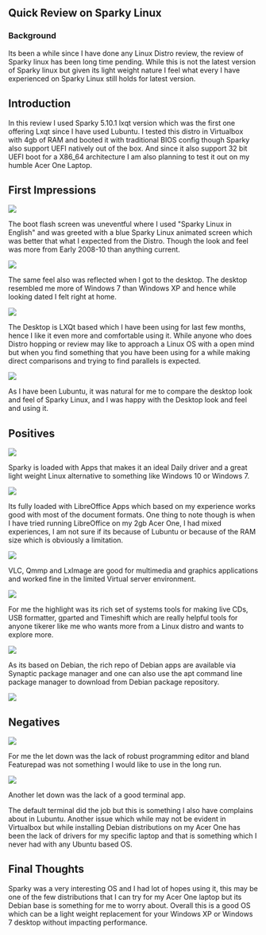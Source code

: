 ## Quick Review on Sparky Linux

### Background
Its been a while since I have done any Linux Distro review, the review of Sparky linux has been long time pending. While this is not the latest version of Sparky linux but given its light weight nature I feel what every I have experienced on Sparky Linux still holds for latest version.

## Introduction
In this review I used Sparky 5.10.1 lxqt version which was the first one offering Lxqt since I have used Lubuntu. I tested this distro in Virtualbox with 4gb of RAM and booted it with traditional BIOS config though Sparky also support UEFI natively out of the box. And since it also support 32 bit UEFI boot for a X86_64 architecture I am also planning to test it out on my humble Acer One Laptop.

## First Impressions

![](sparky-Feb-23-16-21-53.png)

The boot flash screen was uneventful where I used "Sparky Linux in English" and was greeted with a blue Sparky Linux animated screen which was better that what I expected from the Distro. Though the look and feel was more from Early 2008-10 than anything current. 

![](sparky-Feb-23-16-22-11.png)

The same feel also was reflected when I got to the desktop. The desktop resembled me more of Windows 7 than Windows XP and hence while looking dated I felt right at home. 

![](Sparky-Feb-23-16-25-58.png)

The Desktop is LXQt based which I have been using for last few months, hence I like it even more and comfortable using it. While anyone who does Distro hopping or review may like to approach a Linux OS with a open mind but when you find something that you have been using for a while making direct comparisons and trying to find parallels is expected. 

![](Sparky-Feb-23-16-31-16.png)

As I have been Lubuntu, it was natural for me to compare the desktop look and feel of Sparky Linux, and I was happy with the Desktop look and feel and using it.

## Positives

![](Sparky-at-May-01-21-54-18.png)

Sparky is loaded with Apps that makes it an ideal Daily driver and a great light weight Linux alternative to something like Windows 10 or Windows 7. 

![](Sparky-Feb-23-16-33-56.png)

Its fully loaded with LibreOffice Apps which based on my experience works good with most of the document formats. One thing to note though is when I have tried running LibreOffice on my 2gb Acer One, I had mixed experiences, I am not sure if its because of Lubuntu or because of the RAM size which is obviously a limitation.

![](Sparky-Feb-23-16-32-07.png)

VLC, Qmmp and LxImage are good for multimedia and graphics applications and worked fine in the limited Virtual server environment.

![](Sparky-Feb-23-16-33-25.png)

For me the highlight was its rich set of systems tools for making live CDs, USB formatter, gparted and Timeshift which are really helpful tools for anyone tikerer like me who wants more from a Linux distro and wants to explore more.

![](Sparky-Feb-23-16-40-45.png)

As its based on Debian, the rich repo of Debian apps are available via Synaptic package manager and one can also use the apt command line package manager to download from Debian package repository.

![](Sparky-Feb-23-16-42-44.png)


## Negatives

![](Sparky-Feb-23-16-35-28.png)

For me the let down was the lack of robust programming editor and bland Featurepad was not something I would like to use in the long run. 

![](Sparky-Feb-23-16-40-00.png)

Another let down was the lack of a good terminal app. 


The default terminal did the job but this is something I also have complains about in Lubuntu. Another issue which while may not be evident in Virtualbox but while installing Debian distributions on my Acer One has been the lack of drivers for my specific laptop and that is something which I never had with any Ubuntu based OS. 

## Final Thoughts

Sparky was a very interesting OS and I had lot of hopes using it, this may be one of the few distributions that I can try for my Acer One laptop but its Debian base is something for me to worry about. Overall this is a good OS which can be a light weight replacement for your Windows XP or Windows 7 desktop without impacting performance.
